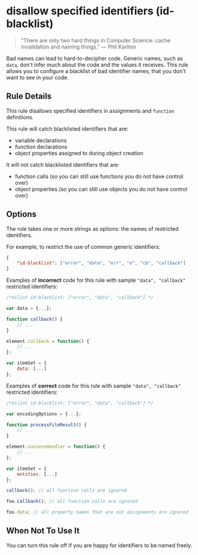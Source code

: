 # disallow specified identifiers (id-blacklist)

> "There are only two hard things in Computer Science: cache invalidation and naming things." — Phil Karlton

Bad names can lead to hard-to-decipher code. Generic names, such as `data`, don't infer much about the code and the values it receives. This rule allows you to configure a blacklist of bad identifier names, that you don't want to see in your code.

## Rule Details

This rule disallows specified identifiers in assignments and `function` definitions.

This rule will catch blacklisted identifiers that are:

- variable declarations
- function declarations
- object properties assigned to during object creation

It will not catch blacklisted identifiers that are:

- function calls (so you can still use functions you do not have control over)
- object properties (so you can still use objects you do not have control over)

## Options

The rule takes one or more strings as options: the names of restricted identifiers.

For example, to restrict the use of common generic identifiers:

```json
{
    "id-blacklist": ["error", "data", "err", "e", "cb", "callback"]
}
```

Examples of **incorrect** code for this rule with sample `"data", "callback"` restricted identifiers:

```js
/*eslint id-blacklist: ["error", "data", "callback"] */

var data = {...};

function callback() {
    // ...
}

element.callback = function() {
    // ...
};

var itemSet = {
    data: [...]
};
```

Examples of **correct** code for this rule with sample `"data", "callback"` restricted identifiers:

```js
/*eslint id-blacklist: ["error", "data", "callback"] */

var encodingOptions = {...};

function processFileResult() {
    // ...
}

element.successHandler = function() {
    // ...
};

var itemSet = {
    entities: [...]
};

callback(); // all function calls are ignored

foo.callback(); // all function calls are ignored

foo.data; // all property names that are not assignments are ignored
```

## When Not To Use It

You can turn this rule off if you are happy for identifiers to be named freely.
